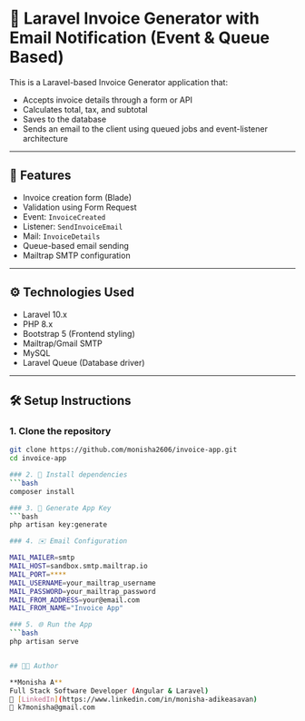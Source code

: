 # 🧾 Laravel Invoice Generator with Email Notification (Event & Queue Based)

This is a Laravel-based Invoice Generator application that:
- Accepts invoice details through a form or API
- Calculates total, tax, and subtotal
- Saves to the database
- Sends an email to the client using queued jobs and event-listener architecture

---

## 🚀 Features

- Invoice creation form (Blade)
- Validation using Form Request
- Event: `InvoiceCreated`
- Listener: `SendInvoiceEmail`
- Mail: `InvoiceDetails`
- Queue-based email sending
- Mailtrap SMTP configuration

---

## ⚙️ Technologies Used

- Laravel 10.x
- PHP 8.x
- Bootstrap 5 (Frontend styling)
- Mailtrap/Gmail SMTP
- MySQL
- Laravel Queue (Database driver)

---

## 🛠️ Setup Instructions

### 1. Clone the repository

```bash
git clone https://github.com/monisha2606/invoice-app.git
cd invoice-app

### 2. 🔧 Install dependencies
```bash
composer install

### 3. 🔐 Generate App Key
```bash
php artisan key:generate

### 4. ✉️ Email Configuration

MAIL_MAILER=smtp
MAIL_HOST=sandbox.smtp.mailtrap.io
MAIL_PORT=****
MAIL_USERNAME=your_mailtrap_username
MAIL_PASSWORD=your_mailtrap_password
MAIL_FROM_ADDRESS=your@email.com
MAIL_FROM_NAME="Invoice App"

### 5. 🌐 Run the App
```bash
php artisan serve


## 👩‍💻 Author

**Monisha A**  
Full Stack Software Developer (Angular & Laravel)  
🔗 [LinkedIn](https://www.linkedin.com/in/monisha-adikeasavan)
📧 k7monisha@gmail.com
